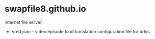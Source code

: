 # swapfile8.github.io

Internet file server.

  - vred.json - video episode to id translation configuration file for bdys.

